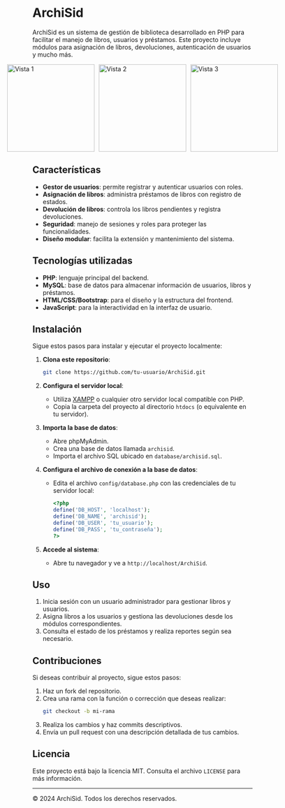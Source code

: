 # ArchiSid

ArchiSid es un sistema de gestión de biblioteca desarrollado en PHP para facilitar el manejo de libros, usuarios y préstamos. Este proyecto incluye módulos para asignación de libros, devoluciones, autenticación de usuarios y mucho más.

<div style="display: flex; justify-content: center; align-items: center; gap: 10px;">
    <img src="https://github.com/user-attachments/assets/4d104acc-a86e-456f-8c07-3f62d11f26e7" alt="Vista 1" style="width: 200px; height: auto;">
    <img src="https://github.com/user-attachments/assets/0bb2b756-8505-4f8b-8e6f-862e86c13a34" alt="Vista 2" style="width: 200px; height: auto;">
    <img src="https://github.com/user-attachments/assets/955d39e5-f27b-4599-89c0-f364b6a172e9" alt="Vista 3" style="width: 200px; height: auto;">
</div>

## Características
- **Gestor de usuarios**: permite registrar y autenticar usuarios con roles.
- **Asignación de libros**: administra préstamos de libros con registro de estados.
- **Devolución de libros**: controla los libros pendientes y registra devoluciones.
- **Seguridad**: manejo de sesiones y roles para proteger las funcionalidades.
- **Diseño modular**: facilita la extensión y mantenimiento del sistema.

## Tecnologías utilizadas
- **PHP**: lenguaje principal del backend.
- **MySQL**: base de datos para almacenar información de usuarios, libros y préstamos.
- **HTML/CSS/Bootstrap**: para el diseño y la estructura del frontend.
- **JavaScript**: para la interactividad en la interfaz de usuario.

## Instalación
Sigue estos pasos para instalar y ejecutar el proyecto localmente:

1. **Clona este repositorio**:
   ```bash
   git clone https://github.com/tu-usuario/ArchiSid.git
   ```

2. **Configura el servidor local**:
   - Utiliza [XAMPP](https://www.apachefriends.org/) o cualquier otro servidor local compatible con PHP.
   - Copia la carpeta del proyecto al directorio `htdocs` (o equivalente en tu servidor).

3. **Importa la base de datos**:
   - Abre phpMyAdmin.
   - Crea una base de datos llamada `archisid`.
   - Importa el archivo SQL ubicado en `database/archisid.sql`.

4. **Configura el archivo de conexión a la base de datos**:
   - Edita el archivo `config/database.php` con las credenciales de tu servidor local:
     ```php
     <?php
     define('DB_HOST', 'localhost');
     define('DB_NAME', 'archisid');
     define('DB_USER', 'tu_usuario');
     define('DB_PASS', 'tu_contraseña');
     ?>
     ```

5. **Accede al sistema**:
   - Abre tu navegador y ve a `http://localhost/ArchiSid`.

## Uso
1. Inicia sesión con un usuario administrador para gestionar libros y usuarios.
2. Asigna libros a los usuarios y gestiona las devoluciones desde los módulos correspondientes.
3. Consulta el estado de los préstamos y realiza reportes según sea necesario.

## Contribuciones
Si deseas contribuir al proyecto, sigue estos pasos:

1. Haz un fork del repositorio.
2. Crea una rama con la función o corrección que deseas realizar:
   ```bash
   git checkout -b mi-rama
   ```
3. Realiza los cambios y haz commits descriptivos.
4. Envía un pull request con una descripción detallada de tus cambios.

## Licencia
Este proyecto está bajo la licencia MIT. Consulta el archivo `LICENSE` para más información.

---

© 2024 ArchiSid. Todos los derechos reservados.

